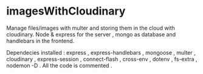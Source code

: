 # imagesWithCloudinary

Manage files/images with multer and storing them in the cloud with cloudinary.
Node & express for the server , mongo as database and handlebars in the frontend.

Dependecies installed : express , express-handlebars , mongoose , multer , cloudinary , express-session , connect-flash ,
cross-env , dotenv , fs-extra , nodemon -D . 
All the code is commented . 
